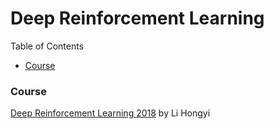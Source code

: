# Deep Reinforcement Learning

Table of Contents
- <a href="#course">Course</a>


### <a name="course">Course</a>
[Deep Reinforcement Learning 2018](https://www.youtube.com/watch?v=z95ZYgPgXOY&list=PLJV_el3uVTsODxQFgzMzPLa16h6B8kWM_) by Li Hongyi

